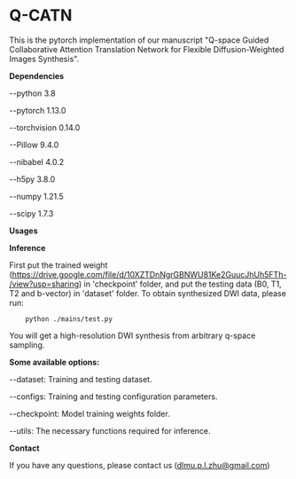 # Q-CATN

This is the pytorch implementation of our manuscript "Q-space Guided Collaborative Attention Translation Network for Flexible Diffusion-Weighted Images Synthesis".

**Dependencies**

--python  3.8

--pytorch 1.13.0

--torchvision 0.14.0

--Pillow 9.4.0

--nibabel 4.0.2

--h5py 3.8.0

--numpy 1.21.5

--scipy 1.7.3

**Usages**

**Inference**

First put the trained weight (https://drive.google.com/file/d/10XZTDnNgrGBNWU81Ke2GuucJhUh5FTh-/view?usp=sharing) in 'checkpoint' folder, and put the testing data (B0, T1, T2 and b-vector) in 'dataset' folder.
To obtain synthesized DWI data, please run:

        python ./mains/test.py

You will get a high-resolution DWI synthesis from arbitrary q-space sampling.


**Some available options:**

--dataset: Training and testing dataset.

--configs: Training and testing configuration parameters.

--checkpoint: Model training weights folder.

--utils: The necessary functions required for inference.


**Contact**

If you have any questions, please contact us (dlmu.p.l.zhu@gmail.com)

